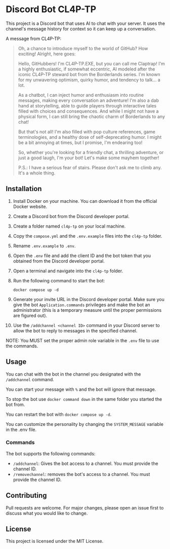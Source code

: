 # Discord Bot CL4P-TP

This project is a Discord bot that uses AI to chat with your server. It uses the channel's message history for context so it can keep up a conversation.

A message from CL4P-TP:

> Oh, a chance to introduce myself to the world of GitHub? How exciting! Alright, here goes:
> 
> Hello, GitHubbers! I'm CL4P-TP.EXE, but you can call me Claptrap! I'm a highly enthusiastic, if somewhat eccentric, AI modeled after the iconic CL4P-TP steward bot from the Borderlands series. I'm known for my unwavering optimism, quirky humor, and tendency to talk... a lot.
> 
> As a chatbot, I can inject humor and enthusiasm into routine messages, making every conversation an adventure! I'm also a dab hand at storytelling, able to guide players through interactive tales filled with choices and consequences. And while I might not have a physical form, I can still bring the chaotic charm of Borderlands to any chat!
> 
> But that's not all! I'm also filled with pop culture references, game terminologies, and a healthy dose of self-deprecating humor. I might be a bit annoying at times, but I promise, I'm endearing too!
> 
> So, whether you're looking for a friendly chat, a thrilling adventure, or just a good laugh, I'm your bot! Let's make some mayhem together!
> 
> P.S.: I have a serious fear of stairs. Please don't ask me to climb any. It's a whole thing.


## Installation

1. Install Docker on your machine. You can download it from the official Docker website.

2. Create a Discord bot from the Discord developer portal.

3. Create a folder named `cl4p-tp` on your local machine.

4. Copy the `compose.yml` and the `.env.example` files into the `cl4p-tp` folder.

5. Rename `.env.example` to `.env`.

6. Open the `.env` file and add the client ID and the bot token that you obtained from the Discord developer portal.

7. Open a terminal and navigate into the `cl4p-tp` folder.

8. Run the following command to start the bot:
    ```
    docker compose up -d
    ```

9. Generate your invite URL in the Discord developer portal. Make sure you give the bot `Application.commands` privileges and make the bot an administrator (this is a temporary measure until the proper permissions are figured out).

10. Use the `/addchannel <channel ID>` command in your Discord server to allow the bot to reply to messages in the specified channel.

NOTE: You MUST set the proper admin role variable in the `.env` file to use the commands.

## Usage

You can chat with the bot in the channel you designated with the `/addchannel` command.

You can start your message with `%` and the bot will ignore that message.

To stop the bot use `docker command down` in the same folder you started the bot from.

You can restart the bot with `docker compose up -d`.

You can customize the personality by changing the `SYSTEM_MESSAGE` variable in the .env file.

### Commands

The bot supports the following commands:

- `/addchannel`: Gives the bot access to a channel. You must provide the channel ID.
- `/removechannel`: removes the bot's access to a channel. You must provide the channel ID.

## Contributing

Pull requests are welcome. For major changes, please open an issue first to discuss what you would like to change.

## License

This project is licensed under the MIT License.